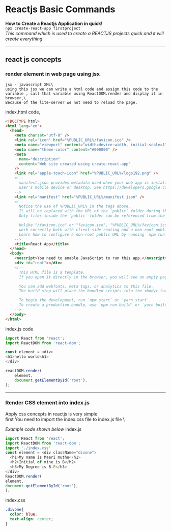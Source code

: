 # Reactjs Basic Commands
	
**How to Create a Reactjs Application in quick!**\
		`npx create-react-app firstproject`\
	*This command which is used to create a REACTJS projects quick and it will create everything*

**************************************************************

## react js concepts

### render element in web page using jsx
    jsx - javascript XML\
    using this jsx we can write a html code and assign this code to the variable , call that variable using ReactDOM.render and display it in browser,\
    Because of the lite-server we not need to reload the page.

index.html code,
```html
<!DOCTYPE html>
<html lang="en">
  <head>
    <meta charset="utf-8" />
    <link rel="icon" href="%PUBLIC_URL%/favicon.ico" />
    <meta name="viewport" content="width=device-width, initial-scale=1" />
    <meta name="theme-color" content="#000000" />
    <meta
      name="description"
      content="Web site created using create-react-app"
    />
    <link rel="apple-touch-icon" href="%PUBLIC_URL%/logo192.png" />
    <!--
      manifest.json provides metadata used when your web app is installed on a
      user's mobile device or desktop. See https://developers.google.com/web/fundamentals/web-app-manifest/
    -->
    <link rel="manifest" href="%PUBLIC_URL%/manifest.json" />
    <!--
      Notice the use of %PUBLIC_URL% in the tags above.
      It will be replaced with the URL of the `public` folder during the build.
      Only files inside the `public` folder can be referenced from the HTML.

      Unlike "/favicon.ico" or "favicon.ico", "%PUBLIC_URL%/favicon.ico" will
      work correctly both with client-side routing and a non-root public URL.
      Learn how to configure a non-root public URL by running `npm run build`.
    -->
    <title>React App</title>
  </head>
  <body>
    <noscript>You need to enable JavaScript to run this app.</noscript>
    <div id="root"></div>
    <!--
      This HTML file is a template.
      If you open it directly in the browser, you will see an empty page.

      You can add webfonts, meta tags, or analytics to this file.
      The build step will place the bundled scripts into the <body> tag.

      To begin the development, run `npm start` or `yarn start`.
      To create a production bundle, use `npm run build` or `yarn build`.
    -->
  </body>
</html>
```
index.js code
```javascript
import React from 'react';
import ReactDOM from 'react-dom';

const element = <div>
<h1>hello world<h1>
</div>

reactDOM.render(
    element,
    document.getElementById('root'),
);
```

*******************************************************************

### Render CSS element into index.js

Apply css concepts in reactjs is very simple\
first You need to import the index.css file to index.js file \

_Example code shown below_
index.js
```javascript
import React from 'react';
import ReactDOM from 'react-dom';
import './index.css'
const element = <div className="divone">
  <h1>My name is Maari muthu</h1>
  <h2>Initial of mine is B</h2>
  <h3>My Degree is B.E</h3>
</div>
ReactDOM.render(
element,
document.getElementById('root'),
);
```
index.css
```css
.divone{
  color: blue;
  text-align: center;
}
```

